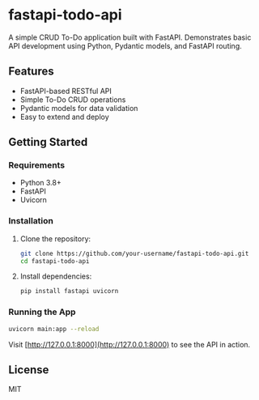 # fastapi-todo-api

A simple CRUD To-Do application built with FastAPI. Demonstrates basic API development using Python, Pydantic models, and FastAPI routing.

## Features

- FastAPI-based RESTful API
- Simple To-Do CRUD operations
- Pydantic models for data validation
- Easy to extend and deploy

## Getting Started

### Requirements

- Python 3.8+
- FastAPI
- Uvicorn

### Installation

1. Clone the repository:
   ```sh
   git clone https://github.com/your-username/fastapi-todo-api.git
   cd fastapi-todo-api
   ```
2. Install dependencies:
   ```sh
   pip install fastapi uvicorn
   ```

### Running the App

```sh
uvicorn main:app --reload
```

Visit [http://127.0.0.1:8000](http://127.0.0.1:8000) to see the API in action.

## License

MIT
